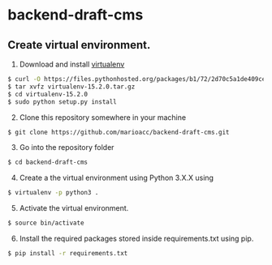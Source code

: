 # backend-draft-cms

## Create virtual environment.
1. Download and install [virtualenv](https://virtualenv.pypa.io/)
```bash
$ curl -O https://files.pythonhosted.org/packages/b1/72/2d70c5a1de409ceb3a27ff2ec007ecdd5cc52239e7c74990e32af57affe9/virtualenv-15.2.0.tar.gz
$ tar xvfz virtualenv-15.2.0.tar.gz
$ cd virtualenv-15.2.0
$ sudo python setup.py install
``` 
2. Clone this repository somewhere in your machine
```bash
$ git clone https://github.com/marioacc/backend-draft-cms.git
```
3. Go into the repository folder
```bash
$ cd backend-draft-cms
```
4. Create a the virtual environment using Python 3.X.X using 
```bash
$ virtualenv -p python3 .
```  
5. Activate the virtual environment.
```bash
$ source bin/activate
```  
6. Install the required packages stored inside requirements.txt using pip.
```bash
$ pip install -r requirements.txt
```  



